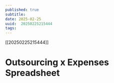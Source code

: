```yaml
---
published: true
subtitle: 
date: 2025-02-25
uuid:  20250225215444
tags: 
---
```


[[20250225215444]]

# Outsourcing x Expenses Spreadsheet
